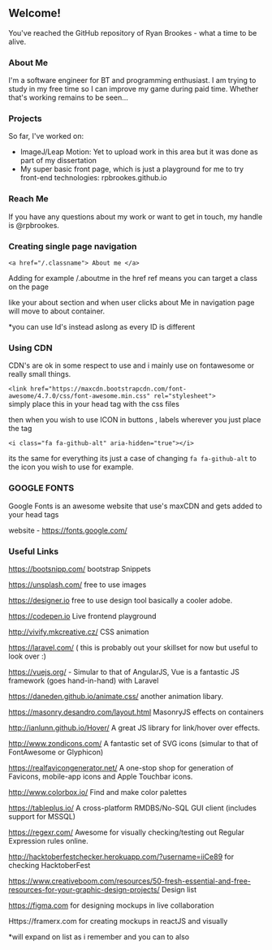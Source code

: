 ## Welcome!

You've reached the GitHub repository of Ryan Brookes - what a time to be alive.

### About Me

I'm a software engineer for BT and programming enthusiast. I am trying to study in my free time so I can improve my game during paid time. Whether that's working remains to be seen...

### Projects

So far, I've worked on:

* ImageJ/Leap Motion: Yet to upload work in this area but it was done as part of my dissertation
* My super basic front page, which is just a playground for me to try front-end technologies: rpbrookes.github.io

### Reach Me

If you have any questions about my work or want to get in touch, my handle is @rpbrookes.

### Creating single page navigation

```<a href="/.classname"> About me </a>```

Adding for example /.aboutme in the href ref means you can target a class on the page

like your about section and when user clicks about Me in navigation page will move to about container.

*you can use Id's instead aslong as every ID is different

### Using CDN

CDN's are ok in some respect to use and i mainly use on fontawesome or really small things.


```<link href="https://maxcdn.bootstrapcdn.com/font-awesome/4.7.0/css/font-awesome.min.css" rel="stylesheet">```
<br>
simply place this in your head tag with the css files

then when you wish to use ICON in buttons , labels wherever you just place the tag

 ```<i class="fa fa-github-alt" aria-hidden="true"></i>```
 
 its the same for everything its just a case of changing ```fa fa-github-alt``` to the icon you wish to use for example.
 
 ### GOOGLE FONTS
 
 Google Fonts is an awesome website that use's maxCDN and gets added to your head tags
 
 website - https://fonts.google.com/
 
 ### Useful Links
 
 https://bootsnipp.com/ bootstrap Snippets
 
 https://unsplash.com/ free to use images
 
 https://designer.io free to use design tool basically a cooler adobe.
 
 https://codepen.io Live frontend playground
 
 http://vivify.mkcreative.cz/ CSS animation
 
 https://laravel.com/ ( this is probably out your skillset for now but useful to look over :) 
 
 https://vuejs.org/ - Simular to that of AngularJS, Vue is a fantastic JS framework (goes hand-in-hand) with Laravel
 
 https://daneden.github.io/animate.css/ another animation libary.
 
 https://masonry.desandro.com/layout.html MasonryJS effects on containers
 
 http://ianlunn.github.io/Hover/ A great JS library for link/hover over effects.
 
 http://www.zondicons.com/ A fantastic set of SVG icons (simular to that of FontAwesome or Glyphicon)
 
 https://realfavicongenerator.net/ A one-stop shop for generation of Favicons, mobile-app icons and Apple Touchbar icons.

 http://www.colorbox.io/ Find and make color palettes
 
 https://tableplus.io/ A cross-platform RMDBS/No-SQL GUI client (includes support for MSSQL)
 
 https://regexr.com/ Awesome for visually checking/testing out Regular Expression rules online.
 
 http://hacktoberfestchecker.herokuapp.com/?username=iiCe89 for checking HacktoberFest

 https://www.creativeboom.com/resources/50-fresh-essential-and-free-resources-for-your-graphic-design-projects/ Design list

 https://figma.com for designing mockups in live collaboration

 Https://framerx.com for creating mockups in reactJS and visually

 *will expand on list as i remember and you can to also


